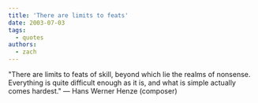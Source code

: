 ```yaml
---
title: 'There are limits to feats'
date: 2003-07-03
tags:
  - quotes
authors:
  - zach
---
```


"There are limits to feats of skill, beyond which lie the realms of nonsense. Everything is quite difficult enough as it is, and what is simple actually comes hardest."
— Hans Werner Henze (composer)
